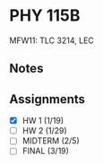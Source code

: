 # PHY 115B
MFW11: TLC 3214, LEC
## Notes

## Assignments
- [x] HW 1 (1/19)
- [ ] HW 2 (1/29)
- [ ] MIDTERM (2/5)
- [ ] FINAL (3/19)